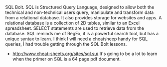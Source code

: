 SQL Bolt. SQL is Structured Query Language, designed to allow both the technical and non-technical users query, manipulate and transform data from a relational database. It also provides storage for websites and apps. A relational database is a collection of 2D tables, similar to an Excel spreadsheet. SELECT statements are used to retrieve data from the database. SQL reminds me of RegEx, it is a powerful search tool, but has a unique syntax to learn. I think I will need a cheatsheep handy for SQL queries, I had trouble getting through the SQL Bolt lessons.
- http://www.cheat-sheets.org/sites/sql.su/
It's going to be a lot to learn when the primer on SQL is a 64 page pdf document. 